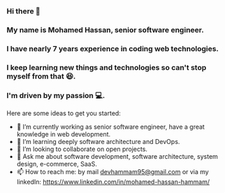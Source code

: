 ### Hi there 👋
### My name is Mohamed Hassan, senior software engineer.
### I have nearly 7 years experience in coding web technologies.
### I keep learning new things and technologies so can't stop myself from that 😆.
### I'm driven by my passion 💻.

Here are some ideas to get you started:

- 🔭 I’m currently working as senior software engineer, have a great knowledge in web development.
- 🌱 I’m learning deeply software architecture and DevOps.
- 👯 I’m looking to collaborate on open projects.
- 💬 Ask me about software development, software architecture, system design, e-commerce, SaaS.
- 📫 How to reach me: 
by mail devhammam95@gmail.com or via my linkedIn: https://www.linkedin.com/in/mohamed-hassan-hammam/

